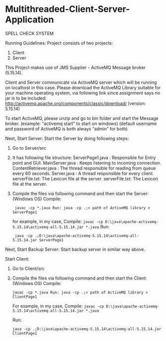 # Multithreaded-Client-Server-Application

SPELL CHECK SYSTEM

Running Guidelines:
Project consists of two projects: 
1. Client 
2. Server 


This Project makes use of JMS Supplier - ActiveMQ Message broker (5.15.14). 

Client and Server communicate via ActiveMQ server which will be running on localhost in this case. Please download the ActiveMQ Library suitable for your machine operating system, via  following link since assignment says no jar is to be included: 
http://activemq.apache.org/components/classic/download/ (version: 5.15.14)

To start ActiveMQ, please unzip and go to bin folder and start the Message broker. 
(example: “activemq start” to start on windows) 
(default username and password of ActiveMQ is both always “admin” for both)

Next, Start Server:
Start the Server by doing following steps: 
  1. Go to Server/src 
  2. It has following file structure: 
          ServerPage1.java : Responsible for Entry point and GUI. 
          MainServer.java : Keeps listening to incoming connection. 
          ContentRetriever.java : The thread responsible for reading from queue every 60 seconds.
          Server.java : A thread responsible for every client. serverFile.txt: The Lexicon file at the server.
          serverFile.txt: The Lexicon file at the server. 
  3. Compile the files via following command and then start the Server: (Windows OS)
          Compile: 
          
          
          javac -cp *.java Run: java -cp .;< path of ActiveMQ library > ServerPage1 
          
        for example, in my case, Compile: ``` javac -cp D:\java\apache-activemq-5.15.14\activemq-all-5.15.14.jar *.java ```
          Run: 
          
          
          java -cp .;D:\java\apache-activemq-5.15.14\activemq-all-5.15.14.jar ServerPage1
          
  
  Next, Start Backup Server:
  Start backup server in similar way above.

Start Client: 

1. Go to Client/src 

2. Compile the files via following command and then start the Client: 
        (Windows OS) 
        Compile: 
        
       javac -cp *.java Run: java -cp .;< path of ActiveMQ library > ClientPage1
         
        
        
      For example, in my case, Compile: ```javac -cp D:\java\apache-activemq-5.15.14\activemq-all-5.15.14.jar *.java```
     
     Run: 
        
       java -cp .;D:\java\apache-activemq-5.15.14\activemq-all-5.15.14.jar ClientPage1
